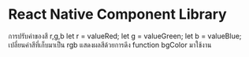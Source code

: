 # React Native Component Library
การปรับค่าของสี r,g,b
    let r = valueRed;
    let g = valueGreen;
    let b = valueBlue;
    เปลี่ยนค่าสีที่เก็บมาเป็น rgb
    แสดงผลสีด้วยการดึง function bgColor มาใช้งาน

